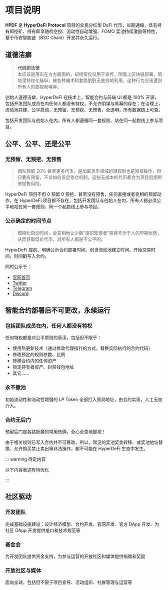 # 项目说明

**HPDF** 是 **HyperDeFi Protocol** 项目的全民分红型 DeFi 代币，长期通缩，具有持有即挖矿、持有即享随机空投、流动性自动增强、FOMO 奖池持续激励等特性，基于币安智能链（BSC
Chain）开发并永久运行。

## 道德洁癖

> **代码即法律**  
> 本应该是落实在方方面面的，却经常仅仅用于宣传，明面上区块链部署、暗地里特权化操纵，被各种骗术和套路肮脏无底线地利用，这种行为应该遭到所有人的鄙视和唾弃。

创始人道德洁癖，HyperDeFi 在技术上，智能合约与前端 UI 都是 100% 开源，包括开发团队成员在内任何人都没有特权，不允许阴谋与黑幕的存在；在治理上，流动池共建、公平启动，无预留、无预挖、无预售，全透明，所有数据链上可查。

包括开发团队与创始人在内，所有人都遵循同一套规则、站在同一起跑线上参与项目。

## 公平、公平、还是公平

### 无预留、无预挖、无预售

> 团队预留 20% 甚至更多代币，是加密货币领域的潜规则也是常规操作，但只要有预留，不论如何设定锁仓机制，这些无成本的代币都会为项目后期带来抛售风险。

HyperDeFi 项目不但 0 预留 0 预挖，甚至没有预售，任何直接或者变相的预留动作，在 HyperDeFi 项目都不存在，包括开发团队与创始人在内，所有人都必须公平地站在同一套规则、同一个起跑线上参与项目。

### 公示确定的时间节点

> 模糊化启动时间，会变相地让少数“提前知情者”获得不示于人的早期优势，从而获取低价代币，对所有人都是不公平的。

HyperDeFi 提前、明确公示合约部署时间、创世流动池建立时间、开始交易时间，时间戳写入合约。

同时公示于：

- [官网首页](https://hyperdefi.org/)
- [Twitter](https://twitter.com/hyperdefiorg)
- [Telegram](https://t.me/hyperdefiprotocol)
- [Discord](https://discord.gg/X4pkxBx3bf)

## 智能合约部署后不可更改，永续运行

### 包括团队成员在内，任何人都没有特权

任何特权都是对公平原则的亵渎，包括但不限于：

- 使用热更新技术（通过修改代理指针的方式，替换实际执行的合约代码）
- 修改预定的规则参数、比例
- 转移合约内的任何资产
- 锁定持有者资产、封禁钱包地址
- 其它……

### 永不撤池

初始流动性和流动性增强的 LP Token 全部打入黑洞地址，由合约实现，人工无权介入。

### 合约无后门

预留后门是各路妖魔的常用伎俩，全心全意地鄙视！

由于相关规则已写入合约并不可篡改，所以，常见的奖池奖金转移、或奖池地址替换、允许购买禁止卖出等非法操作，都不可能在 HyperDeFi 生态中发生。

::: warning 待定内容

以下内容表述有待优化

:::

## 社区驱动

### 开发团队

完成基础设施建设：设计经济模型、合约开发、官网开发、官方 DApp 开发、为社区 DApp 开发提供接口和技术规范等

### 基金会

为开发团队提供资金支持，为参与运营的开放社区和媒体提供捐赠和奖励

### 开放社区与媒体

面向全球，包括但不限于项目宣导、活动组织、社群管理与运营等
